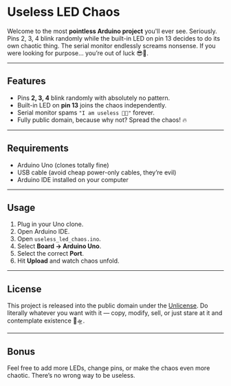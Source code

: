 # Useless LED Chaos 

Welcome to the most **pointless Arduino project** you'll ever see. Seriously. Pins 2, 3, 4 blink randomly while the built-in LED on pin 13 decides to do its own chaotic thing. The serial monitor endlessly screams nonsense. If you were looking for purpose… you’re out of luck 😎🫠.

---

## Features

- Pins **2, 3, 4** blink randomly with absolutely no pattern.
- Built-in LED on **pin 13** joins the chaos independently.
- Serial monitor spams `"I am useless 🫠💀"` forever.
- Fully public domain, because why not? Spread the chaos! 🔥

---

## Requirements

- Arduino Uno (clones totally fine)  
- USB cable (avoid cheap power-only cables, they’re evil)  
- Arduino IDE installed on your computer  

---

## Usage

1. Plug in your Uno clone.  
2. Open Arduino IDE.  
3. Open `useless_led_chaos.ino`.  
4. Select **Board → Arduino Uno**.  
5. Select the correct **Port**.  
6. Hit **Upload** and watch chaos unfold.  

---

## License

This project is released into the public domain under the [Unlicense](https://unlicense.org/). Do literally whatever you want with it — copy, modify, sell, or just stare at it and contemplate existence 🤪🛸.

---

## Bonus

Feel free to add more LEDs, change pins, or make the chaos even more chaotic. There’s no wrong way to be useless.

